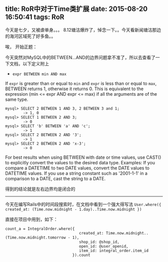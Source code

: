 title: RoR中对于Time类扩展
date: 2015-08-20 16:50:41
tags: RoR
---
今天是七夕，又被虐单身。。。
8.12塘沽爆炸了，悼念一下。。今天看新闻塘沽那边的海河区域死了好多鱼。。

唉， 开始正题：

今天突然对MySQL中的BETWEEN...AND的边界问题拿不准了，所以去查看了一下文档，以下定义附上

* ``expr BETWEEN min AND max``

If ``expr`` is greater than or equal to ``min`` and ``expr`` is less than or equal to ``max``, BETWEEN returns 1, otherwise it returns 0.
This is equivalent to the expression (min <= expr AND expr <= max) if all the arguments are of the same type. 

```mysql
mysql> SELECT 2 BETWEEN 1 AND 3, 2 BETWEEN 3 and 1;
        -> 1, 0
mysql> SELECT 1 BETWEEN 2 AND 3;
        -> 0
mysql> SELECT 'b' BETWEEN 'a' AND 'c';
        -> 1
mysql> SELECT 2 BETWEEN 2 AND '3';
        -> 1
mysql> SELECT 2 BETWEEN 2 AND 'x-3';
        -> 0
```
For best results when using BETWEEN with date or time values, use CAST() to explicitly convert the values to the desired data type. 
Examples: If you compare a DATETIME to two DATE values, convert the DATE values to DATETIME values. If you use a string constant 
such as '2001-1-1' in a comparison to a DATE, cast the string to a DATE.

得到的结论就是左右边界均是闭合的

---

今天在编写Rails中的时间段搜索时，在文档中看到一个强大得写法
``User.where({ created_at: (Time.now.midnight - 1.day)..Time.now.midnight })``

直接在项目中用到，如下：
```rails
count_a = IntegralOrder.where({
                                 created_at: Time.now.midnight..(Time.now.midnight.tomorrow - 1),
                                 shop_id: @shop_id,
                                 open_id: @user_openid,
                                 item_id: integral_order.item_id
                              }).count
```

